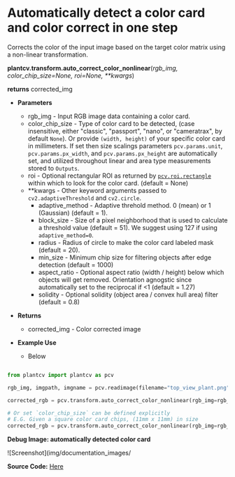 # Automatically detect a color card and color correct in one step

Corrects the color of the input image based on the target color matrix using a non-linear transformation.

**plantcv.transform.auto_correct_color_nonlinear**(*rgb_img, color_chip_size=None, roi=None, \*\*kwargs*)

**returns** corrected_img

- **Parameters**
    - rgb_img          - Input RGB image data containing a color card.
    - color_chip_size  - Type of color card to be detected, (case insensitive, either "classic", "passport", "nano", or "cameratrax", by default `None`). Or provide `(width, height)` of your specific color card in millimeters. If set then size scalings parameters `pcv.params.unit`, `pcv.params.px_width`, and `pcv.params.px_height` are automatically set, and utilized throughout linear and area type measurements stored to `Outputs`.
    - roi              - Optional rectangular ROI as returned by [`pcv.roi.rectangle`](roi_rectangle.md) within which to look for the color card. (default = None)
	- **kwargs         - Other keyword arguments passed to `cv2.adaptiveThreshold` and `cv2.circle`.
        - adaptive_method  - Adaptive threhold method. 0 (mean) or 1 (Gaussian) (default = 1).
        - block_size       - Size of a pixel neighborhood that is used to calculate a threshold value (default = 51). We suggest using 127 if using `adaptive_method=0`.
        - radius           - Radius of circle to make the color card labeled mask (default = 20).
        - min_size         - Minimum chip size for filtering objects after edge detection (default = 1000)
        - aspect_ratio   - Optional aspect ratio (width / height) below which objects will get removed. Orientation agnogstic since automatically set to the reciprocal if <1 (default = 1.27)
        - solidity - Optional solidity (object area / convex hull area) filter (default = 0.8)
- **Returns**
    - corrected_img    - Color corrected image

- **Example Use**
    - Below

```python

from plantcv import plantcv as pcv

rgb_img, imgpath, imgname = pcv.readimage(filename="top_view_plant.png")

corrected_rgb = pcv.transform.auto_correct_color_nonlinear(rgb_img=rgb_img, color_chip_size="Passport")

# Or set `color_chip_size` can be defined explicitly
# E.G. Given a square color card chips, (11mm x 11mm) in size
corrected_rgb = pcv.transform.auto_correct_color_nonlinear(rgb_img=rgb_img, color_chip_size=(11, 11))
```

**Debug Image: automatically detected color card**

![Screenshot](img/documentation_images/

**Source Code:** [Here](https://github.com/danforthcenter/plantcv/blob/main/plantcv/plantcv/transform/auto_correct_color.py)
